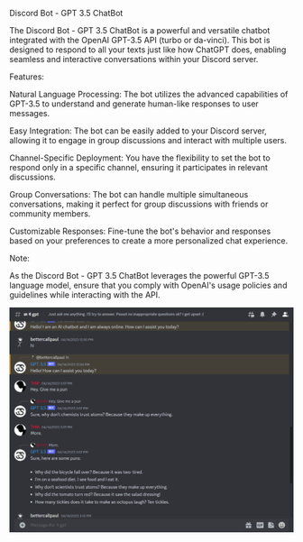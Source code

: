 Discord Bot - GPT 3.5 ChatBot


The Discord Bot - GPT 3.5 ChatBot is a powerful and versatile chatbot integrated with the OpenAI GPT-3.5 API (turbo or da-vinci). This bot is designed to respond to all your texts just like how ChatGPT does, enabling seamless and interactive conversations within your Discord server.


Features:

Natural Language Processing: The bot utilizes the advanced capabilities of GPT-3.5 to understand and generate human-like responses to user messages.

Easy Integration: The bot can be easily added to your Discord server, allowing it to engage in group discussions and interact with multiple users.

Channel-Specific Deployment: You have the flexibility to set the bot to respond only in a specific channel, ensuring it participates in relevant discussions.

Group Conversations: The bot can handle multiple simultaneous conversations, making it perfect for group discussions with friends or community members.

Customizable Responses: Fine-tune the bot's behavior and responses based on your preferences to create a more personalized chat experience.


Note:

As the Discord Bot - GPT 3.5 ChatBot leverages the powerful GPT-3.5 language model, ensure that you comply with OpenAI's usage policies and guidelines while interacting with the API.

<img src="Screenshot_1.png" alt="Screenshot 1">

